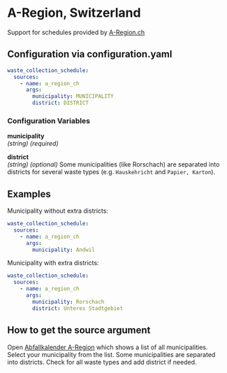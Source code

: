 # A-Region, Switzerland

Support for schedules provided by [A-Region.ch](https://www.a-region.ch)

## Configuration via configuration.yaml

```yaml
waste_collection_schedule:
  sources:
    - name: a_region_ch
      args:
        municipality: MUNICIPALITY
        district: DISTRICT
```

### Configuration Variables

**municipality**<br>
*(string) (required)*

**district**<br>
*(string) (optional)*
Some municipalities (like Rorschach) are separated into districts for several waste types (e.g. `Hauskehricht` and `Papier, Karton`).

## Examples

Municipality without extra districts:

```yaml
waste_collection_schedule:
  sources:
    - name: a_region_ch
      args:
        municipality: Andwil
```

Municipality with extra districts:

```yaml
waste_collection_schedule:
  sources:
    - name: a_region_ch
      args:
        municipality: Rorschach
        district: Unteres Stadtgebiet

```

## How to get the source argument

Open [Abfallkalender A-Region](https://www.a-region.ch/index.php?apid=13875680&apparentid=4618613) which shows a list of all municipalities. Select your municipality from the list.
Some municipalities are separated into districts. Check for all waste types and add district if needed.

